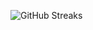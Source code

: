 ![GitHub Streaks](https://github-streaks-mqc9.onrender.com/streak/happilli/image?theme=midnight&cache_bust=1743693055&lang=ja)
